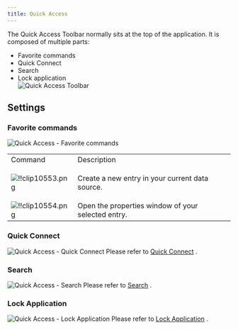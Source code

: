 ```yaml
---
title: Quick Access
---
```

The Quick Access Toolbar normally sits at the top of the application. It is composed of multiple parts:  

* Favorite commands 
* Quick Connect 
* Search 
* Lock application  
![Quick Access Toolbar](https://webdevolutions.azureedge.net/docs/en/rdm/mac/clip10556.png) 

## Settings 

### Favorite commands 

![Quick Access - Favorite commands](https://webdevolutions.azureedge.net/docs/en/rdm/mac/clip10552.png) 

<table>
	<tr>
		<td>
Command 
		</td>
		<td>
Description 
		</td>
	</tr>
	<tr>
		<td>

![!!clip10553.png](https://webdevolutions.azureedge.net/docs/en/rdm/mac/clip10553.png) 
		</td>
		<td>
Create a new entry in your current data source. 
		</td>
	</tr>
	<tr>
		<td>
![!!clip10554.png](https://webdevolutions.azureedge.net/docs/en/rdm/mac/clip10554.png) 
		</td>
		<td>
Open the properties window of your selected entry. 
		</td>
	</tr>
</table>

### Quick Connect 

![Quick Access - Quick Connect](https://webdevolutions.azureedge.net/docs/en/rdm/mac/clip10557.png) 
Please refer to [Quick Connect](/rdm/mac/commands/view/quick-connect/) . 

### Search 

![Quick Access - Search](https://webdevolutions.azureedge.net/docs/en/rdm/mac/clip10558.png) 
Please refer to [Search](/rdm/mac/user-interface/quick-access/search/) . 

### Lock Application 

![Quick Access - Lock Application](https://webdevolutions.azureedge.net/docs/en/rdm/mac/clip10555.png) 
Please refer to [Lock Application](/rdm/mac/commands/file/lock-application/) . 



